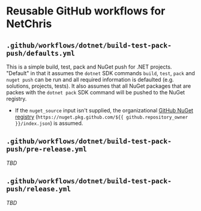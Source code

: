 # Reusable GitHub workflows for NetChris

## `.github/workflows/dotnet/build-test-pack-push/defaults.yml`

This is a simple build, test, pack and NuGet push for .NET projects.  "Default" in that it assumes the `dotnet` SDK commands `build`, `test`, `pack` and `nuget push` can be run and all required information is defaulted (e.g. solutions, projects, tests).  It also assumes that all NuGet packages that are packes with the `dotnet pack` SDK command will be pushed to the NuGet registry.

- If the `nuget_source` input isn't supplied, the organizational [GitHub NuGet registry](https://docs.github.com/en/packages/working-with-a-github-packages-registry/working-with-the-nuget-registry) (`https://nuget.pkg.github.com/${{ github.repository_owner }}/index.json`) is assumed.

## `.github/workflows/dotnet/build-test-pack-push/pre-release.yml`

_TBD_

## `.github/workflows/dotnet/build-test-pack-push/release.yml`

_TBD_
